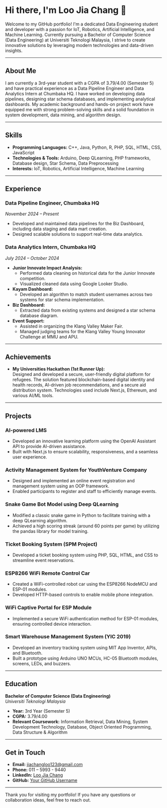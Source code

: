 # Hi there, I'm Loo Jia Chang 👋

Welcome to my GitHub portfolio! I'm a dedicated Data Engineering student and developer with a passion for IoT, Robotics, Artificial Intelligence, and Machine Learning. Currently pursuing a Bachelor of Computer Science (Data Engineering) at Universiti Teknologi Malaysia, I strive to create innovative solutions by leveraging modern technologies and data-driven insights.

---

## About Me

I am currently a 3rd-year student with a CGPA of 3.79/4.00 (Semester 5) and have practical experience as a Data Pipeline Engineer and Data Analytics Intern at Chumbaka HQ. I have worked on developing data pipelines, designing star schema databases, and implementing analytical dashboards. My academic background and hands-on project work have equipped me with strong problem-solving skills and a solid foundation in system development, data mining, and algorithm design.

---

## Skills

- **Programming Languages:** C++, Java, Python, R, PHP, SQL, HTML, CSS, JavaScript
- **Technologies & Tools:** Arduino, Deep QLearning, PHP frameworks, Database design, Star Schema, Data Preprocessing
- **Interests:** IoT, Robotics, Artificial Intelligence, Machine Learning

---

## Experience

### Data Pipeline Engineer, Chumbaka HQ  
*November 2024 – Present*  
- Developed and maintained data pipelines for the Biz Dashboard, including data staging and data mart creation.
- Designed scalable solutions to support real-time data analytics.

### Data Analytics Intern, Chumbaka HQ  
*July 2024 – October 2024*  
- **Junior Innovate Impact Analysis:**  
  - Performed data cleaning on historical data for the Junior Innovate competition.
  - Visualized cleaned data using Google Looker Studio.
- **Kayam Dashboard:**  
  - Developed an algorithm to match student usernames across two systems for star schema implementation.
- **Biz Dashboard:**  
  - Extracted data from existing systems and designed a star schema database diagram.
- **Event Support:**  
  - Assisted in organizing the Klang Valley Maker Fair.
  - Managed judging teams for the Klang Valley Young Innovator Challenge at MMU and APU.

---

## Achievements

- **My Universities Hackathon (1st Runner Up):**  
  Designed and developed a secure, user-friendly digital platform for refugees. The solution featured blockchain-based digital identity and health records, AI-driven job recommendations, and a secure aid distribution system. Technologies used include Next.js, Ethereum, and various AI/ML tools.

---

## Projects

### AI-powered LMS
- Developed an innovative learning platform using the OpenAI Assistant API to provide AI-driven assistance.
- Built with Next.js to ensure scalability, responsiveness, and a seamless user experience.

### Activity Management System for YouthVenture Company
- Designed and implemented an online event registration and management system using an OOP framework.
- Enabled participants to register and staff to efficiently manage events.

### Snake Game Bot Model using Deep QLearning
- Modified a classic snake game in Python to facilitate training with a deep QLearning algorithm.
- Achieved a high scoring streak (around 60 points per game) by utilizing the pandas library for model training.

### Ticket Booking System (SPM Project)
- Developed a ticket booking system using PHP, SQL, HTML, and CSS to streamline event reservations.

### ESP8266 WiFi Remote Control Car
- Created a WiFi-controlled robot car using the ESP8266 NodeMCU and ESP-01 modules.
- Developed HTTP-based controls to enable mobile phone integration.

### WiFi Captive Portal for ESP Module
- Implemented a secure WiFi authentication method for ESP-01 modules, ensuring controlled device interaction.

### Smart Warehouse Management System (YIC 2019)
- Developed an inventory tracking system using MIT App Inventor, APIs, and Bluetooth.
- Built a prototype using Arduino UNO MCUs, HC-05 Bluetooth modules, screens, LEDs, and buzzers.

---

## Education

**Bachelor of Computer Science (Data Engineering)**  
*Universiti Teknologi Malaysia*  
- **Year:** 3rd Year (Semester 5)  
- **CGPA:** 3.79/4.00  
- **Relevant Coursework:** Information Retrieval, Data Mining, System Development Technology, Database, Object Oriented Programming, Data Structure & Algorithm

---

## Get in Touch

- **Email:** [jiachangloo123@gmail.com](mailto:jiachangloo123@gmail.com)
- **Phone:** 011 – 5993 - 9440
- **LinkedIn:** [Loo Jia Chang](https://www.linkedin.com/in/loo-jia-chang-45213b268/)
- **GitHub:** [Your GitHub Username](https://github.com/your-github-username)

---

Thank you for visiting my portfolio! If you have any questions or collaboration ideas, feel free to reach out.

